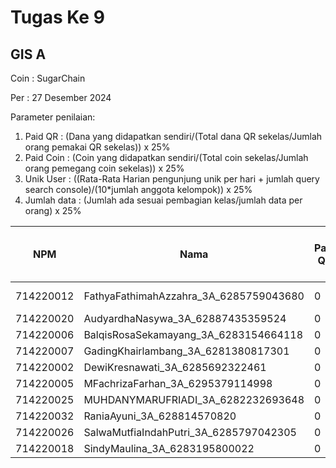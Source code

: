# Tugas Ke 9

## GIS A
Coin : SugarChain

Per : 27 Desember 2024

Parameter penilaian:
1. Paid QR : (Dana yang didapatkan sendiri/(Total dana QR sekelas/Jumlah orang pemakai QR sekelas))  x  25%
2. Paid Coin : (Coin yang didapatkan sendiri/(Total coin sekelas/Jumlah orang pemegang coin sekelas))  x  25%
3. Unik User : ((Rata-Rata Harian pengunjung unik per hari + jumlah query search console)/(10*jumlah anggota kelompok)) x 25%
4. Jumlah data : (Jumlah ada sesuai pembagian kelas/jumlah data per orang) x 25%


| NPM | Nama | Paid QR | Paid Coin | Unik User / Hari |Nama Kab/Kot | Nama Kecamatan | Jumlah Data | 
|----------|----------|----------|----------|----------|----------|----------|----------|
| 714220012 | FathyaFathimahAzzahra_3A_6285759043680   | 0 | 456 | - | - | Ujung Berung | 0 |
| 714220020 | AudyardhaNasywa_3A_62887435359524   | 0 | 128 | - | - | - | 0 |
| 714220006 | BalqisRosaSekamayang_3A_6283154664118   | 0 | 278 | - | - | - | 0 |
| 714220007 | GadingKhairlambang_3A_6281380817301   | 0 | 70 | - | - | - | 0 |
| 714220002 | DewiKresnawati_3A_6285692322461   | 0 | 34 | - | - | - | 0 |
| 714220005 | MFachrizaFarhan_3A_6295379114998   | 0 | 105 | - | - | - | 0 |
| 714220025 | MUHDANYMARUFRIADI_3A_6282232693648   | 0 | 100 | - | - | - | 0 |
| 714220032 | RaniaAyuni_3A_628814570820   | 0 | 15 | - | - | - | 0 |
| 714220026 | SalwaMutfiaIndahPutri_3A_6285797042305   | 0 | 195 | - | - | - | 0 |
| 714220018 | SindyMaulina_3A_6283195800022   | 0 | 157 | - | - | - | 0 |

